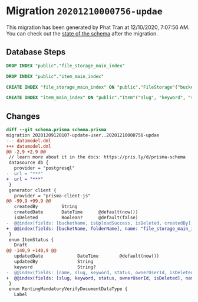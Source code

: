 # Migration `20201210000756-updae`

This migration has been generated by Phat Tran at 12/10/2020, 7:07:56 AM.
You can check out the [state of the schema](./schema.prisma) after the migration.

## Database Steps

```sql
DROP INDEX "public"."file_storage_main_index"

DROP INDEX "public"."item_main_index"

CREATE INDEX "file_storage_main_index" ON "public"."FileStorage"("bucketName", "folderName")

CREATE INDEX "item_main_index" ON "public"."Item"("slug", "keyword", "status", "ownerUserId", "isDeleted")
```

## Changes

```diff
diff --git schema.prisma schema.prisma
migration 20201209120107-update-user..20201210000756-updae
--- datamodel.dml
+++ datamodel.dml
@@ -2,9 +2,9 @@
 // learn more about it in the docs: https://pris.ly/d/prisma-schema
 datasource db {
   provider = "postgresql"
-  url = "***"
+  url = "***"
 }
 generator client {
   provider = "prisma-client-js"
@@ -99,9 +99,9 @@
   createdBy         String
   createdDate       DateTime      @default(now())
   isDeleted         Boolean?      @default(false)
-  @@index(fields: [bucketName, isUploadSuccess, isDeleted, createdBy], name: "file_storage_main_index")
+  @@index(fields: [bucketName, folderName], name: "file_storage_main_index")
 }
 enum ItemStatus {
   Draft
@@ -140,9 +140,9 @@
   updatedDate             DateTime        @default(now())
   updatedBy               String
   keyword                 String?
-  @@index(fields: [name, slug, keyword, status, ownerUserId, isDeleted], name: "item_main_index")
+  @@index(fields: [slug, keyword, status, ownerUserId, isDeleted], name: "item_main_index")
 }
 enum RentingMandatoryVerifyDocumentDataType {
   Label
```


